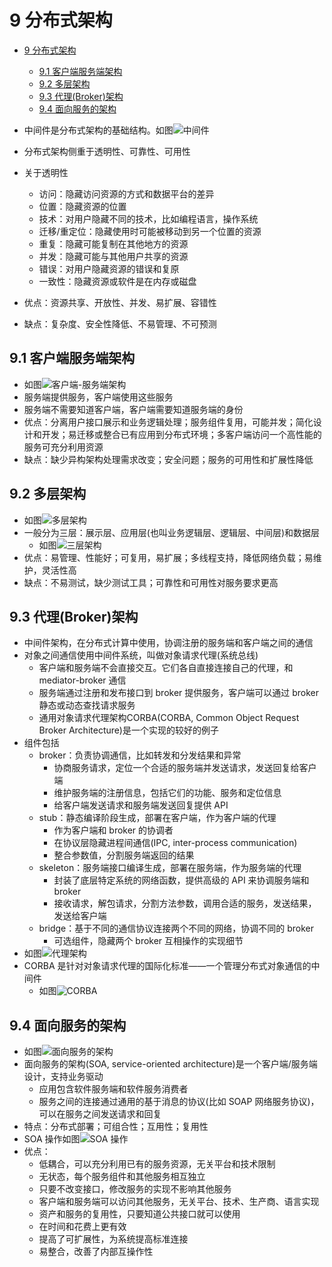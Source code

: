 # 9 分布式架构

- [9 分布式架构](#9-%E5%88%86%E5%B8%83%E5%BC%8F%E6%9E%B6%E6%9E%84)
  - [9.1 客户端服务端架构](#91-%E5%AE%A2%E6%88%B7%E7%AB%AF%E6%9C%8D%E5%8A%A1%E7%AB%AF%E6%9E%B6%E6%9E%84)
  - [9.2 多层架构](#92-%E5%A4%9A%E5%B1%82%E6%9E%B6%E6%9E%84)
  - [9.3 代理(Broker)架构](#93-%E4%BB%A3%E7%90%86broker%E6%9E%B6%E6%9E%84)
  - [9.4 面向服务的架构](#94-%E9%9D%A2%E5%90%91%E6%9C%8D%E5%8A%A1%E7%9A%84%E6%9E%B6%E6%9E%84)

- 中间件是分布式架构的基础结构。如图![中间件](concepts_distributed_architecture.jpg)
- 分布式架构侧重于透明性、可靠性、可用性
- 关于透明性
  - 访问：隐藏访问资源的方式和数据平台的差异
  - 位置：隐藏资源的位置
  - 技术：对用户隐藏不同的技术，比如编程语言，操作系统
  - 迁移/重定位：隐藏使用时可能被移动到另一个位置的资源
  - 重复：隐藏可能复制在其他地方的资源
  - 并发：隐藏可能与其他用户共享的资源
  - 错误：对用户隐藏资源的错误和复原
  - 一致性：隐藏资源或软件是在内存或磁盘
- 优点：资源共享、开放性、并发、易扩展、容错性
- 缺点：复杂度、安全性降低、不易管理、不可预测

## 9.1 客户端服务端架构

- 如图![客户端-服务端架构](two_tier_client_server_architecture.jpg)
- 服务端提供服务，客户端使用这些服务
- 服务端不需要知道客户端，客户端需要知道服务端的身份
- 优点：分离用户接口展示和业务逻辑处理；服务组件复用，可能并发；简化设计和开发；易迁移或整合已有应用到分布式环境；多客户端访问一个高性能的服务可充分利用资源
- 缺点：缺少异构架构处理需求改变；安全问题；服务的可用性和扩展性降低

## 9.2 多层架构

- 如图![多层架构](n_tier_architecture.jpg)
- 一般分为三层：展示层、应用层(也叫业务逻辑层、逻辑层、中间层)和数据层
  - 如图![三层架构](data_tier.jpg)
- 优点：易管理、性能好；可复用，易扩展；多线程支持，降低网络负载；易维护，灵活性高
- 缺点：不易测试，缺少测试工具；可靠性和可用性对服务要求更高

## 9.3 代理(Broker)架构

- 中间件架构，在分布式计算中使用，协调注册的服务端和客户端之间的通信
- 对象之间通信使用中间件系统，叫做对象请求代理(系统总线)
  - 客户端和服务端不会直接交互。它们各自直接连接自己的代理，和 mediator-broker 通信
  - 服务端通过注册和发布接口到 broker 提供服务，客户端可以通过 broker 静态或动态查找请求服务
  - 通用对象请求代理架构CORBA(CORBA, Common Object Request Broker Architecture)是一个实现的较好的例子
- 组件包括
  - broker：负责协调通信，比如转发和分发结果和异常
    - 协商服务请求，定位一个合适的服务端并发送请求，发送回复给客户端
    - 维护服务端的注册信息，包括它们的功能、服务和定位信息
    - 给客户端发送请求和服务端发送回复提供 API
  - stub：静态编译阶段生成，部署在客户端，作为客户端的代理
    - 作为客户端和 broker 的协调者
    - 在协议层隐藏进程间通信(IPC, inter-process communication)
    - 整合参数值，分割服务端返回的结果
  - skeleton：服务端接口编译生成，部署在服务端，作为服务端的代理
    - 封装了底层特定系统的网络函数，提供高级的 API 来协调服务端和 broker
    - 接收请求，解包请求，分割方法参数，调用合适的服务，发送结果，发送给客户端
  - bridge：基于不同的通信协议连接两个不同的网络，协调不同的 broker
    - 可选组件，隐藏两个 broker 互相操作的实现细节
- 如图![代理架构](broker_model.jpg)
- CORBA 是针对对象请求代理的国际化标准——一个管理分布式对象通信的中间件
  - 如图![CORBA](corba_architecture.jpg)

## 9.4 面向服务的架构

- 如图![面向服务的架构](soa.jpg)
- 面向服务的架构(SOA, service-oriented architecture)是一个客户端/服务端设计，支持业务驱动
  - 应用包含软件服务端和软件服务消费者
  - 服务之间的连接通过通用的基于消息的协议(比如 SOAP 网络服务协议)，可以在服务之间发送请求和回复
- 特点：分布式部署；可组合性；互用性；复用性
- SOA 操作如图![SOA 操作](soa_operations.jpg)
- 优点：
  - 低耦合，可以充分利用已有的服务资源，无关平台和技术限制
  - 无状态，每个服务组件和其他服务相互独立
  - 只要不改变接口，修改服务的实现不影响其他服务
  - 客户端和服务端可以访问其他服务，无关平台、技术、生产商、语言实现
  - 资产和服务的复用性，只要知道公共接口就可以使用
  - 在时间和花费上更有效
  - 提高了可扩展性，为系统提高标准连接
  - 易整合，改善了内部互操作性